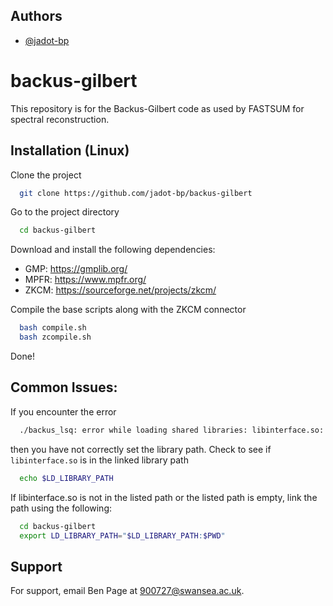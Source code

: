 
## Authors

- [@jadot-bp](https://www.github.com/jadot-bp)
# backus-gilbert

This repository is for the Backus-Gilbert code as used by FASTSUM for spectral reconstruction.


## Installation (Linux)

Clone the project

```bash
  git clone https://github.com/jadot-bp/backus-gilbert
```

Go to the project directory

```bash
  cd backus-gilbert
```

Download and install the following dependencies: 

*  GMP: https://gmplib.org/
* MPFR: https://www.mpfr.org/ 
* ZKCM: https://sourceforge.net/projects/zkcm/

Compile the base scripts along with the ZKCM connector

```bash
  bash compile.sh
  bash zcompile.sh
```
Done!

## Common Issues:

If you encounter the error

```bash
  ./backus_lsq: error while loading shared libraries: libinterface.so: cannot open shared object file: No such file or directory
```

then you have not correctly set the library path. Check to see if `libinterface.so` is in the linked library path

```bash
  echo $LD_LIBRARY_PATH
```

If libinterface.so is not in the listed path or the listed path is empty, link the path using the following:

```bash
  cd backus-gilbert
  export LD_LIBRARY_PATH="$LD_LIBRARY_PATH:$PWD"
```

## Support

For support, email Ben Page at 900727@swansea.ac.uk.



